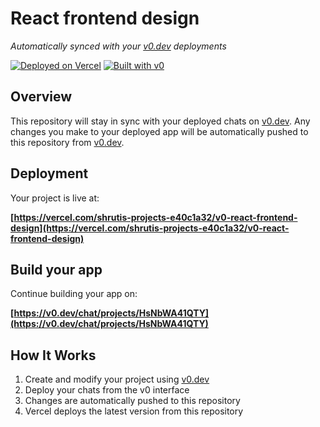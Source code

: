 # React frontend design

*Automatically synced with your [v0.dev](https://v0.dev) deployments*

[![Deployed on Vercel](https://img.shields.io/badge/Deployed%20on-Vercel-black?style=for-the-badge&logo=vercel)](https://vercel.com/shrutis-projects-e40c1a32/v0-react-frontend-design)
[![Built with v0](https://img.shields.io/badge/Built%20with-v0.dev-black?style=for-the-badge)](https://v0.dev/chat/projects/HsNbWA41QTY)

## Overview

This repository will stay in sync with your deployed chats on [v0.dev](https://v0.dev).
Any changes you make to your deployed app will be automatically pushed to this repository from [v0.dev](https://v0.dev).

## Deployment

Your project is live at:

**[https://vercel.com/shrutis-projects-e40c1a32/v0-react-frontend-design](https://vercel.com/shrutis-projects-e40c1a32/v0-react-frontend-design)**

## Build your app

Continue building your app on:

**[https://v0.dev/chat/projects/HsNbWA41QTY](https://v0.dev/chat/projects/HsNbWA41QTY)**

## How It Works

1. Create and modify your project using [v0.dev](https://v0.dev)
2. Deploy your chats from the v0 interface
3. Changes are automatically pushed to this repository
4. Vercel deploys the latest version from this repository
